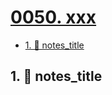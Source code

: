 # [0050. xxx](https://github.com/Tdahuyou/TNotes.notes/tree/main/notes/0050.%20xxx)

<!-- region:toc -->

- [1. 📒 notes_title](#1--notes_title)

<!-- endregion:toc -->

## 1. 📒 notes_title
